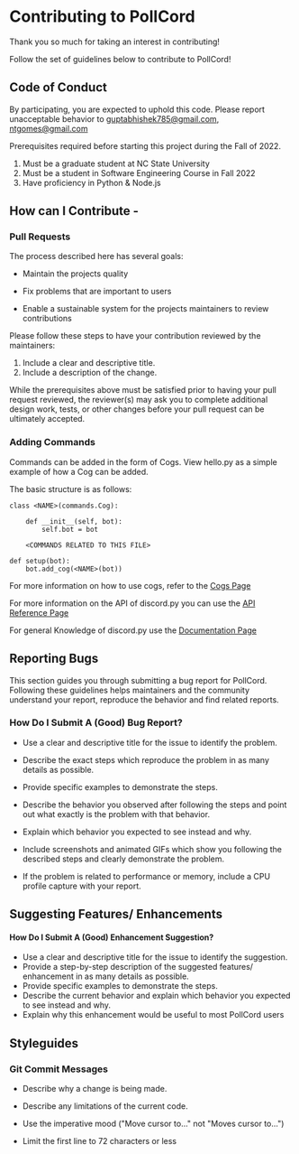 # Contributing to PollCord

Thank you so much for taking an interest in contributing!

Follow the set of guidelines below to contribute to PollCord!

## Code of Conduct

By participating, you are expected to uphold this code. Please report unacceptable behavior to guptabhishek785@gmail.com, ntgomes@gmail.com

Prerequisites required before starting this project during the Fall of 2022.

1. Must be a graduate student at NC State University
2. Must be a student in Software Engineering Course in Fall 2022
3. Have proficiency in Python & Node.js


## How can I Contribute -

### Pull Requests

The process described here has several goals:

- Maintain the projects quality

- Fix problems that are important to users

- Enable a sustainable system for the projects maintainers to review contributions

Please follow these steps to have your contribution reviewed by the maintainers:

1. Include a clear and descriptive title.
2. Include a description of the change.

While the prerequisites above must be satisfied prior to having your pull request reviewed, the reviewer(s) may ask you to complete additional design work, tests, or other changes before your pull request can be ultimately accepted.

### Adding Commands
 Commands can be added in the form of Cogs. View hello.py as a simple example of how a Cog can be added.

The basic structure is as follows:

```
class <NAME>(commands.Cog):

    def __init__(self, bot):
        self.bot = bot
        
    <COMMANDS RELATED TO THIS FILE>
    
def setup(bot):
    bot.add_cog(<NAME>(bot))
```
For more information on how to use cogs, refer to the [Cogs Page](https://discordpy.readthedocs.io/en/stable/ext/commands/cogs.html)

For more information on the API of discord.py you can use the [API Reference Page](https://discordpy.readthedocs.io/en/stable/api.html)

For general Knowledge of discord.py use the [Documentation Page](https://discordpy.readthedocs.io/en/latest/index.html)
## Reporting Bugs

This section guides you through submitting a bug report for PollCord. 
Following these guidelines helps maintainers and the community understand your report, reproduce the behavior and find related reports.

### How Do I Submit A (Good) Bug Report?

- Use a clear and descriptive title for the issue to identify the problem.

- Describe the exact steps which reproduce the problem in as many details as possible.

- Provide specific examples to demonstrate the steps. 

- Describe the behavior you observed after following the steps and point out what exactly is the problem with that behavior.

- Explain which behavior you expected to see instead and why.

- Include screenshots and animated GIFs which show you following the described steps and clearly demonstrate the problem. 

- If the problem is related to performance or memory, include a CPU profile capture with your report.


## Suggesting Features/ Enhancements

#### How Do I Submit A (Good) Enhancement Suggestion?

- Use a clear and descriptive title for the issue to identify the suggestion.
- Provide a step-by-step description of the suggested features/ enhancement in as many details as possible.
- Provide specific examples to demonstrate the steps.
- Describe the current behavior and explain which behavior you expected to see instead and why.
- Explain why this enhancement would be useful to most PollCord users


## Styleguides

### Git Commit Messages

- Describe why a change is being made.

- Describe any limitations of the current code.

- Use the imperative mood ("Move cursor to..." not "Moves cursor to...")

- Limit the first line to 72 characters or less

